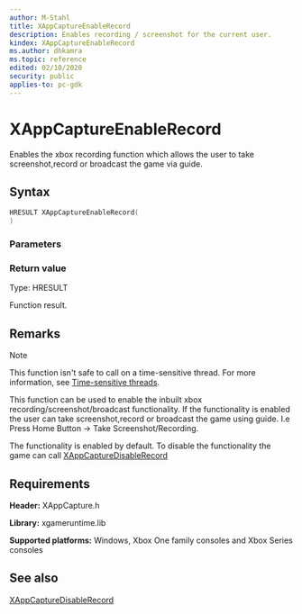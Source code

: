 ```yaml
---
author: M-Stahl
title: XAppCaptureEnableRecord
description: Enables recording / screenshot for the current user.
kindex: XAppCaptureEnableRecord
ms.author: dhkamra
ms.topic: reference
edited: 02/10/2020
security: public
applies-to: pc-gdk
---
```


# XAppCaptureEnableRecord  

Enables the xbox recording function which allows the user to take screenshot,record or broadcast the game via guide.

## Syntax  
  
```cpp
HRESULT XAppCaptureEnableRecord(
)  
```  
  
### Parameters  

### Return value
Type: HRESULT
  
Function result.  
  
## Remarks  
  > [!NOTE]
> This function isn't safe to call on a time-sensitive thread. For more information, see [Time-sensitive threads](../../../../system/overviews/time-sensitive-threads.md).  
  
This function can be used to enable the inbuilt xbox recording/screenshot/broadcast functionality. If the functionality is enabled the user can take screenshot,record or broadcast the game using guide. I.e Press Home Button -> Take Screenshot/Recording.

The functionality is enabled by default. To disable the functionality the game can call [XAppCaptureDisableRecord](xappcapturedisablerecord.md)

## Requirements  
  
**Header:** XAppCapture.h
  
**Library:** xgameruntime.lib
  
**Supported platforms:** Windows, Xbox One family consoles and Xbox Series consoles  
  
## See also  
[XAppCaptureDisableRecord](xappcapturedisablerecord.md)